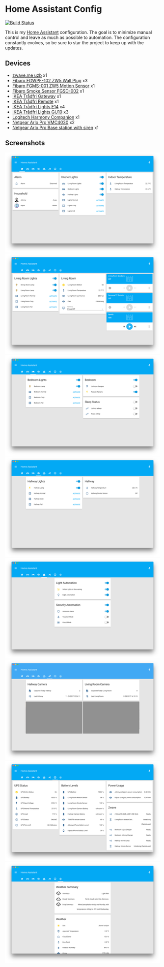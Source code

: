 # Home Assistant Config

[![Build Status](https://travis-ci.org/joch/home-assistant-config.svg?branch=master)](https://travis-ci.org/joch/home-assistant-config)

This is my [Home Assistant](https://home-assistant.io) configuration. The goal is to minimize manual control and leave as much as possible to automation. The configuration constantly evolves, so be sure to star the project to keep up with the updates.

## Devices

- [zwave.me uzb](http://zwave.me/index.php?id=28) x1
- [Fibaro FGWPF-102 ZW5 Wall Plug](https://www.fibaro.com/en/products/wall-plug/) x3
- [Fibaro FGMS-001 ZW5 Motion Sensor](https://www.fibaro.com/en/products/motion-sensor/) x1
- [Fibaro Smoke Sensor FGSD-002](https://www.fibaro.com/en/products/smoke-sensor/) x1
- [IKEA Trådfri Gateway](http://www.ikea.com/us/en/catalog/products/00337813/) x1
- [IKEA Trådfri Remote](http://www.ikea.com/us/en/catalog/products/20303317/) x1
- [IKEA Trådfri Lights E14](http://www.ikea.com/se/sv/catalog/products/70318284/) x4
- [IKEA Trådfri Lights GU10](http://www.ikea.com/se/sv/catalog/products/00318292/) x3
- [Logitech Harmony Companion](https://www.logitech.com/en-us/product/harmony-companion) x1
- [Netgear Arlo Pro VMC4030](https://www.arlo.com/en-us/products/arlo-pro/) x2
- [Netgear Arlo Pro Base station with siren](https://www.arlo.com/en-us/products/arlo-pro/) x1

## Screenshots

![Home](images/1.png)
![Living Room](images/2.png)
![Bedroom](images/3.png)
![Hallway](images/4.png)
![Automation](images/5.png)
![Security](images/6.png)
![Gauges](images/7.png)
![Weather](images/8.png)
